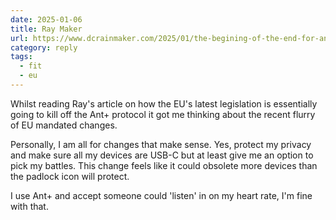 ```yaml
---
date: 2025-01-06
title: Ray Maker
url: https://www.dcrainmaker.com/2025/01/the-begining-of-the-end-for-ant-wireless.html
category: reply
tags:
  - fit
  - eu
---
```

Whilst reading Ray's article on how the EU's latest legislation is essentially going to kill off the Ant+ protocol it got me thinking about the recent flurry of EU mandated changes.

Personally, I am all for changes that make sense. Yes, protect my privacy and make sure all my devices are USB-C but at least give me an option to pick my battles. This change feels like it could obsolete more devices than the padlock icon will protect.

I use Ant+ and accept someone could 'listen' in on my heart rate, I'm fine with that.
